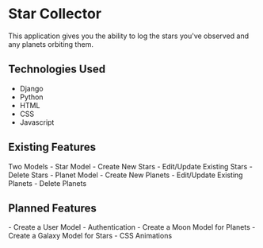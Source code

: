 <h1>Star Collector</h1>
This application gives you the ability to log the stars you've observed and any planets orbiting them.

<h2>Technologies Used</h2>

  - Django
  - Python
  - HTML
  - CSS
  - Javascript


<h2>Existing Features</h2>
Two Models
- Star Model
  - Create New Stars
  - Edit/Update Existing Stars
  - Delete Stars
- Planet Model
  - Create New Planets
  - Edit/Update Existing Planets
  - Delete Planets

<h2>Planned Features</h2>
- Create a User Model
- Authentication
- Create a Moon Model for Planets
- Create a Galaxy Model for Stars
- CSS Animations
